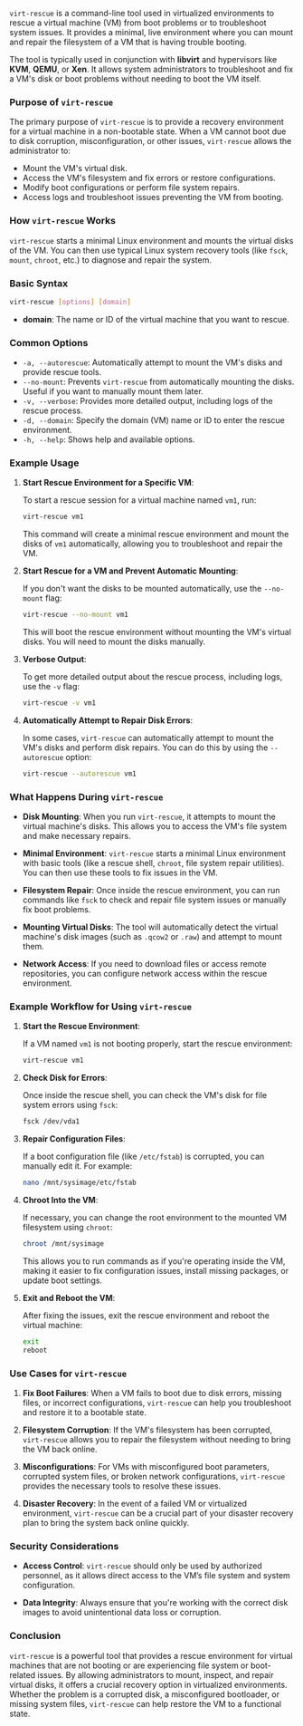 `virt-rescue` is a command-line tool used in virtualized environments to rescue a virtual machine (VM) from boot problems or to troubleshoot system issues. It provides a minimal, live environment where you can mount and repair the filesystem of a VM that is having trouble booting.

The tool is typically used in conjunction with **libvirt** and hypervisors like **KVM**, **QEMU**, or **Xen**. It allows system administrators to troubleshoot and fix a VM's disk or boot problems without needing to boot the VM itself.

### Purpose of `virt-rescue`

The primary purpose of `virt-rescue` is to provide a recovery environment for a virtual machine in a non-bootable state. When a VM cannot boot due to disk corruption, misconfiguration, or other issues, `virt-rescue` allows the administrator to:

- Mount the VM's virtual disk.
- Access the VM's filesystem and fix errors or restore configurations.
- Modify boot configurations or perform file system repairs.
- Access logs and troubleshoot issues preventing the VM from booting.

### How `virt-rescue` Works

`virt-rescue` starts a minimal Linux environment and mounts the virtual disks of the VM. You can then use typical Linux system recovery tools (like `fsck`, `mount`, `chroot`, etc.) to diagnose and repair the system.

### Basic Syntax

```bash
virt-rescue [options] [domain]
```

- **domain**: The name or ID of the virtual machine that you want to rescue.

### Common Options

- `-a, --autorescue`: Automatically attempt to mount the VM's disks and provide rescue tools.
- `--no-mount`: Prevents `virt-rescue` from automatically mounting the disks. Useful if you want to manually mount them later.
- `-v, --verbose`: Provides more detailed output, including logs of the rescue process.
- `-d, --domain`: Specify the domain (VM) name or ID to enter the rescue environment.
- `-h, --help`: Shows help and available options.

### Example Usage

1. **Start Rescue Environment for a Specific VM**:

   To start a rescue session for a virtual machine named `vm1`, run:

   ```bash
   virt-rescue vm1
   ```

   This command will create a minimal rescue environment and mount the disks of `vm1` automatically, allowing you to troubleshoot and repair the VM.

2. **Start Rescue for a VM and Prevent Automatic Mounting**:

   If you don't want the disks to be mounted automatically, use the `--no-mount` flag:

   ```bash
   virt-rescue --no-mount vm1
   ```

   This will boot the rescue environment without mounting the VM's virtual disks. You will need to mount the disks manually.

3. **Verbose Output**:

   To get more detailed output about the rescue process, including logs, use the `-v` flag:

   ```bash
   virt-rescue -v vm1
   ```

4. **Automatically Attempt to Repair Disk Errors**:

   In some cases, `virt-rescue` can automatically attempt to mount the VM's disks and perform disk repairs. You can do this by using the `--autorescue` option:

   ```bash
   virt-rescue --autorescue vm1
   ```

### What Happens During `virt-rescue`

- **Disk Mounting**: When you run `virt-rescue`, it attempts to mount the virtual machine's disks. This allows you to access the VM's file system and make necessary repairs.
  
- **Minimal Environment**: `virt-rescue` starts a minimal Linux environment with basic tools (like a rescue shell, `chroot`, file system repair utilities). You can then use these tools to fix issues in the VM.

- **Filesystem Repair**: Once inside the rescue environment, you can run commands like `fsck` to check and repair file system issues or manually fix boot problems.

- **Mounting Virtual Disks**: The tool will automatically detect the virtual machine's disk images (such as `.qcow2` or `.raw`) and attempt to mount them.

- **Network Access**: If you need to download files or access remote repositories, you can configure network access within the rescue environment.

### Example Workflow for Using `virt-rescue`

1. **Start the Rescue Environment**:

   If a VM named `vm1` is not booting properly, start the rescue environment:

   ```bash
   virt-rescue vm1
   ```

2. **Check Disk for Errors**:

   Once inside the rescue shell, you can check the VM's disk for file system errors using `fsck`:

   ```bash
   fsck /dev/vda1
   ```

3. **Repair Configuration Files**:

   If a boot configuration file (like `/etc/fstab`) is corrupted, you can manually edit it. For example:

   ```bash
   nano /mnt/sysimage/etc/fstab
   ```

4. **Chroot Into the VM**:

   If necessary, you can change the root environment to the mounted VM filesystem using `chroot`:

   ```bash
   chroot /mnt/sysimage
   ```

   This allows you to run commands as if you're operating inside the VM, making it easier to fix configuration issues, install missing packages, or update boot settings.

5. **Exit and Reboot the VM**:

   After fixing the issues, exit the rescue environment and reboot the virtual machine:

   ```bash
   exit
   reboot
   ```

### Use Cases for `virt-rescue`

1. **Fix Boot Failures**: When a VM fails to boot due to disk errors, missing files, or incorrect configurations, `virt-rescue` can help you troubleshoot and restore it to a bootable state.

2. **Filesystem Corruption**: If the VM's filesystem has been corrupted, `virt-rescue` allows you to repair the filesystem without needing to bring the VM back online.

3. **Misconfigurations**: For VMs with misconfigured boot parameters, corrupted system files, or broken network configurations, `virt-rescue` provides the necessary tools to resolve these issues.

4. **Disaster Recovery**: In the event of a failed VM or virtualized environment, `virt-rescue` can be a crucial part of your disaster recovery plan to bring the system back online quickly.

### Security Considerations

- **Access Control**: `virt-rescue` should only be used by authorized personnel, as it allows direct access to the VM’s file system and system configuration.
  
- **Data Integrity**: Always ensure that you're working with the correct disk images to avoid unintentional data loss or corruption.

### Conclusion

`virt-rescue` is a powerful tool that provides a rescue environment for virtual machines that are not booting or are experiencing file system or boot-related issues. By allowing administrators to mount, inspect, and repair virtual disks, it offers a crucial recovery option in virtualized environments. Whether the problem is a corrupted disk, a misconfigured bootloader, or missing system files, `virt-rescue` can help restore the VM to a functional state.
